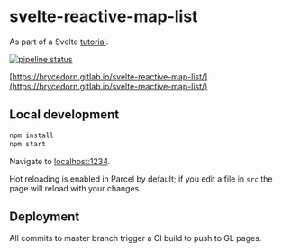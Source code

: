 # svelte-reactive-map-list

As part of a Svelte [tutorial](https://dev.to/bryce/an-interactive-scrolling-map-list-in-svelte-34c3).

[![pipeline status](https://gitlab.com/brycedorn/svelte-reactive-map-list/badges/master/pipeline.svg)](https://gitlab.com/brycedorn/svelte-reactive-map-list/commits/master)

[https://brycedorn.gitlab.io/svelte-reactive-map-list/](https://brycedorn.gitlab.io/svelte-reactive-map-list/)

## Local development

```bash
npm install
npm start
```

Navigate to [localhost:1234](http://localhost:1234).

Hot reloading is enabled in Parcel by default; if you edit a file in `src` the page will reload with your changes.

## Deployment

All commits to master branch trigger a CI build to push to GL pages.
